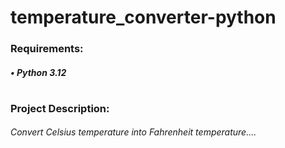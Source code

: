 # temperature_converter-python

### Requirements:
##### • Python 3.12
#
### Project Description:
###### Convert Celsius temperature into Fahrenheit temperature....
